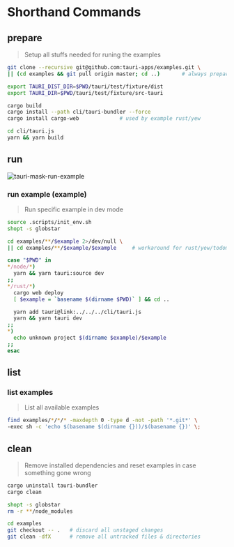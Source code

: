# Shorthand Commands

## prepare
> Setup all stuffs needed for runing the examples

```sh
git clone --recursive git@github.com:tauri-apps/examples.git \
|| (cd examples && git pull origin master; cd ..) 		# always prepare up-to-date examples in case it's already available

export TAURI_DIST_DIR=$PWD/tauri/test/fixture/dist
export TAURI_DIR=$PWD/tauri/test/fixture/src-tauri

cargo build
cargo install --path cli/tauri-bundler --force
cargo install cargo-web 			# used by example rust/yew

cd cli/tauri.js
yarn && yarn build
```

## run

![tauri-mask-run-example](https://user-images.githubusercontent.com/4953069/75866011-00ed8600-5e37-11ea-9106-3cb104a05f80.gif)

### run example (example)
> Run specific example in dev mode

```sh
source .scripts/init_env.sh
shopt -s globstar

cd examples/**/$example 2>/dev/null \
|| cd examples/**/$example/$example 	# workaround for rust/yew/todomvc/todomvc

case "$PWD" in
*/node/*)
  yarn && yarn tauri:source dev
;;
*/rust/*)
  cargo web deploy
  [ $example = `basename $(dirname $PWD)` ] && cd ..

  yarn add tauri@link:../../../cli/tauri.js
  yarn && yarn tauri dev
;;
*)
  echo unknown project $(dirname $example)/$example
;;
esac
```

## list

### list examples
> List all available examples

```sh
find examples/*/*/* -maxdepth 0 -type d -not -path '*.git*' \
-exec sh -c 'echo $(basename $(dirname {}))/$(basename {})' \;
```

## clean
> Remove installed dependencies and reset examples in case something gone wrong

```sh
cargo uninstall tauri-bundler
cargo clean

shopt -s globstar
rm -r **/node_modules

cd examples
git checkout -- . 	# discard all unstaged changes
git clean -dfX 		# remove all untracked files & directories
```
